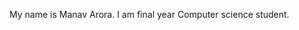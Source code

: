 

<!---
Manav270/Manav270 is a ✨ special ✨ repository because its `README.md` (this file) appears on your GitHub profile.
You can click the Preview link to take a look at your changes.
--->
My name is Manav Arora. I am final year Computer science student.

